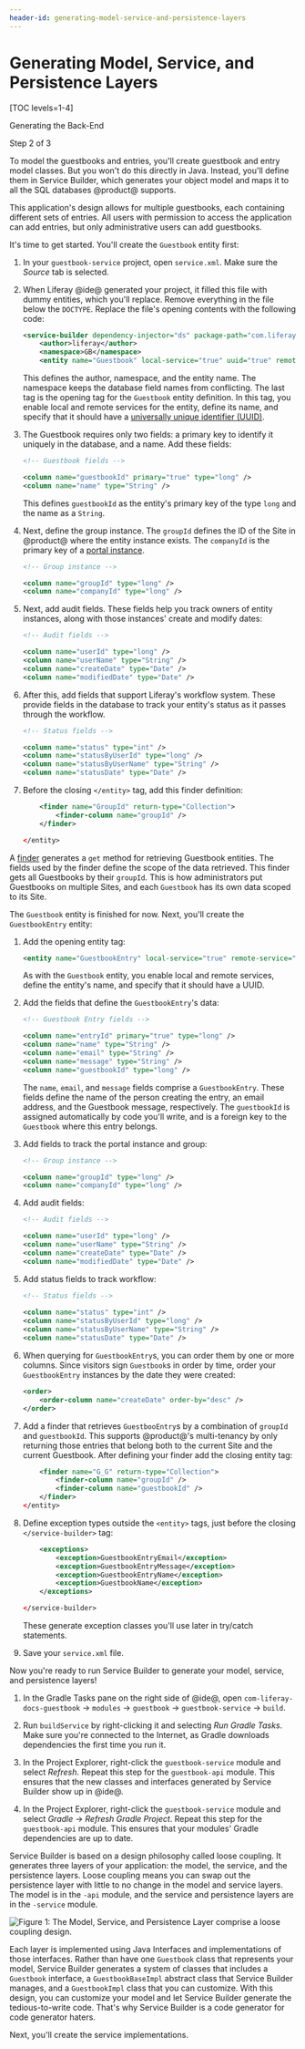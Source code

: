 ```yaml
---
header-id: generating-model-service-and-persistence-layers
---
```


# Generating Model, Service, and Persistence Layers

[TOC levels=1-4]

<div class="learn-path-step row">
    <p id="stepTitle">Generating the Back-End</p><p>Step 2 of 3</p>
</div>

To model the guestbooks and entries, you'll create guestbook and entry model 
classes. But you won't do this directly in Java. Instead, you'll define them in 
Service Builder, which generates your object model and maps it to all the SQL 
databases @product@ supports. 

This application's design allows for multiple guestbooks, each containing 
different sets of entries. All users with permission to access the application 
can add entries, but only administrative users can add guestbooks. 

It's time to get started. You'll create the `Guestbook` entity first: 

1.  In your `guestbook-service` project, open `service.xml`. Make sure the
    *Source* tab is selected. 

2.  When Liferay @ide@ generated your project, it filled this file with dummy 
    entities, which you'll replace. Remove everything in the file below the
    `DOCTYPE`. Replace the file's opening contents with the following code: 

    ```xml
    <service-builder dependency-injector="ds" package-path="com.liferay.docs.guestbook" mvcc-enabled="true">
        <author>liferay</author>
        <namespace>GB</namespace>
        <entity name="Guestbook" local-service="true" uuid="true" remote-service="true">
    ```

    This defines the author, namespace, and the entity name. The namespace keeps 
    the database field names from conflicting. The last tag is the opening tag 
    for the `Guestbook` entity definition. In this tag, you enable local and
    remote services for the entity, define its name, and specify that it should
    have a 
    [universally unique identifier (UUID)](https://en.wikipedia.org/wiki/Universally_unique_identifier). 

3.  The Guestbook requires only two fields: a primary key to identify it
    uniquely in the database, and a name. Add these fields: 

    ```xml
    <!-- Guestbook fields -->

    <column name="guestbookId" primary="true" type="long" />
    <column name="name" type="String" />
    ```

    This defines `guestbookId` as the entity's primary key of the type `long`
    and the name as a `String`. 

4.  Next, define the group instance. The `groupId` defines the ID of the Site in
    @product@ where the entity instance exists. The `companyId` is the primary
    key of a 
    [portal instance](/docs/7-2/user/-/knowledge_base/u/setting-up).

    ```xml
    <!-- Group instance -->

    <column name="groupId" type="long" />
    <column name="companyId" type="long" />
    ```

5.  Next, add audit fields. These fields help you track owners of entity
    instances, along with those instances' create and modify dates: 

    ```xml
    <!-- Audit fields -->

    <column name="userId" type="long" />
    <column name="userName" type="String" />
    <column name="createDate" type="Date" />
    <column name="modifiedDate" type="Date" />
    ```

6.  After this, add fields that support Liferay's workflow system. These provide
    fields in the database to track your entity's status as it passes through
    the workflow. 

    ```xml
    <!-- Status fields -->

    <column name="status" type="int" />
    <column name="statusByUserId" type="long" />
    <column name="statusByUserName" type="String" />
    <column name="statusDate" type="Date" />
    ```

7.  Before the closing `</entity>` tag, add this finder definition: 

    ```xml
        <finder name="GroupId" return-type="Collection">
            <finder-column name="groupId" />
        </finder>

    </entity>
    ```

A [finder](/docs/7-2/appdev/-/knowledge_base/a/defining-service-entity-finder-methods) 
generates a `get` method for retrieving Guestbook entities. The fields used by
the finder define the scope of the data retrieved. This finder gets all
Guestbooks by their `groupId`. This is how administrators put Guestbooks on
multiple Sites, and each `Guestbook` has its own data scoped to its Site. 

The `Guestbook` entity is finished for now. Next, you'll create the
`GuestbookEntry` entity: 

1.  Add the opening entity tag:

    ```xml
    <entity name="GuestbookEntry" local-service="true" remote-service="true" uuid="true">
    ```

    As with the `Guestbook` entity, you enable local and remote services, define
    the entity's name, and specify that it should have a UUID. 

2.  Add the fields that define the `GuestbookEntry`'s data: 

    ```xml
    <!-- Guestbook Entry fields -->

    <column name="entryId" primary="true" type="long" />
    <column name="name" type="String" />
    <column name="email" type="String" />
    <column name="message" type="String" />
    <column name="guestbookId" type="long" />
    ```

    The `name`, `email`, and `message` fields comprise a `GuestbookEntry`. These
    fields define the name of the person creating the entry, an email address,
    and the Guestbook message, respectively. The `guestbookId` is assigned
    automatically by code you'll write, and is a foreign key to the `Guestbook`
    where this entry belongs. 

3.  Add fields to track the portal instance and group: 

    ```xml
    <!-- Group instance -->

    <column name="groupId" type="long" />
    <column name="companyId" type="long" />
    ```

4. Add audit fields: 

    ```xml
    <!-- Audit fields -->

    <column name="userId" type="long" />
    <column name="userName" type="String" />
    <column name="createDate" type="Date" />
    <column name="modifiedDate" type="Date" />
    ```

5.  Add status fields to track workflow: 

    ```xml
    <!-- Status fields -->
   
    <column name="status" type="int" />
    <column name="statusByUserId" type="long" />
    <column name="statusByUserName" type="String" />
    <column name="statusDate" type="Date" />
    ```

6.  When querying for `GuestbookEntry`s, you can order them by one or more
    columns. Since visitors sign `Guestbook`s in order by time, order your
    `GuestbookEntry` instances by the date they were created: 

    ```xml
    <order>
        <order-column name="createDate" order-by="desc" />
    </order>
    ```

7.  Add a finder that retrieves `GuestbooEntry`s by a combination of `groupId`
    and `guestbookId`. This supports @product@'s multi-tenancy by only returning
    those entries that belong both to the current Site and the current
    Guestbook. After defining your finder add the closing entity tag:

    ```xml
        <finder name="G_G" return-type="Collection">
            <finder-column name="groupId" />
            <finder-column name="guestbookId" />
        </finder>
    </entity>
    ```

8.  Define exception types outside the `<entity>` tags, just before the closing
    `</service-builder>` tag: 

    ```xml
        <exceptions>
            <exception>GuestbookEntryEmail</exception>
            <exception>GuestbookEntryMessage</exception>
            <exception>GuestbookEntryName</exception>
            <exception>GuestbookName</exception>
        </exceptions>

    </service-builder>
    ```

    These generate exception classes you'll use later in try/catch statements. 

9.  Save your `service.xml` file.

Now you're ready to run Service Builder to generate your model, service, and
persistence layers!

1.  In the Gradle Tasks pane on the right side of @ide@, open
    `com-liferay-docs-guestbook` &rarr; `modules` &rarr; `guestbook` &rarr;
    `guestbook-service` &rarr; `build`. 

2.  Run `buildService` by right-clicking it and selecting *Run Gradle Tasks*.
    Make sure you're connected to the Internet, as Gradle downloads dependencies
    the first time you run it. 

3.  In the Project Explorer, right-click the `guestbook-service` module and 
    select *Refresh*. Repeat this step for the `guestbook-api` module. This 
    ensures that the new classes and interfaces generated by Service Builder 
    show up in @ide@.

4.  In the Project Explorer, right-click the `guestbook-service` module and 
    select *Gradle* &rarr; *Refresh Gradle Project*. Repeat this step for the 
    `guestbook-api` module. This ensures that your modules' Gradle dependencies 
    are up to date. 

Service Builder is based on a design philosophy called loose coupling. It
generates three layers of your application: the model, the service, and the
persistence layers. Loose coupling means you can swap out the persistence layer
with little to no change in the model and service layers. The model is in the 
`-api` module, and the service and persistence layers are in the `-service` 
module. 

![Figure 1: The Model, Service, and Persistence Layer comprise a loose coupling design.](../../../images/model-service-persistence.png)

Each layer is implemented using Java Interfaces and implementations of those
interfaces. Rather than have one `Guestbook` class that represents your
model, Service Builder generates a system of classes that includes a `Guestbook`
interface, a `GuestbookBaseImpl` abstract class that Service Builder manages,
and a `GuestbookImpl` class that you can customize. With this design, you can
customize your model and let Service Builder generate the tedious-to-write
code. That's why Service Builder is a code generator for code generator haters. 

Next, you'll create the service implementations. 
